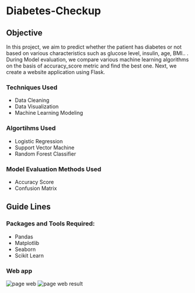 # Diabetes-Checkup


## Objective
In this project, we aim to predict whether the patient has diabetes or not based on various characteristics such as glucose level, insulin, age, BMI.. . During Model evaluation, we compare various machine learning algorithms on the basis of accuracy_score metric and find the best one. Next, we create a website application using Flask.
### Techniques Used
- Data Cleaning
- Data Visualization
- Machine Learning Modeling
### Algortihms Used
- Logistic Regression
- Support Vector Machine
- Random Forest Classifier
### Model Evaluation Methods Used
- Accuracy Score
- Confusion Matrix
## Guide Lines
### Packages and Tools Required:
- Pandas 
- Matplotlib
- Seaborn
- Scikit Learn
### Web app
 
![page web](https://user-images.githubusercontent.com/109144779/200699454-c33d6802-e7a0-479d-b21c-48f310c43bae.png)
![page web result](https://user-images.githubusercontent.com/109144779/200699468-210c8208-5678-49fd-9bde-fde59eb75017.png)
